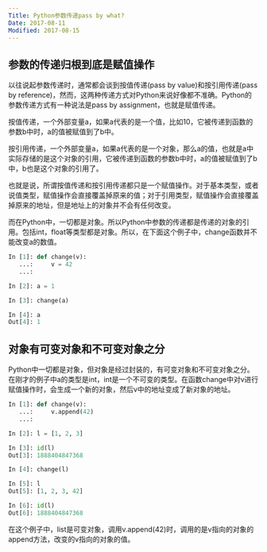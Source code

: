 ```yaml
---
Title: Python参数传递pass by what?
Date: 2017-08-11
Modified: 2017-08-15
---
```


## 参数的传递归根到底是赋值操作

以往说起参数传递时，通常都会谈到按值传递(pass by value)和按引用传递(pass by reference)，然而，这两种传递方式对Python来说好像都不准确。Python的参数传递方式有一种说法是pass by assignment，也就是赋值传递。

按值传递，一个外部变量a，如果a代表的是一个值，比如10，它被传递到函数的参数b中时，a的值被赋值到了b中。

按引用传递，一个外部变量a，如果a代表的是一个对象，那么a的值，也就是a中实际存储的是这个对象的引用，它被传递到函数的参数b中时，a的值被赋值到了b中，b也是这个对象的引用了。

也就是说，所谓按值传递和按引用传递都只是一个赋值操作。对于基本类型，或者说值类型，赋值操作会直接覆盖掉原来的值；对于引用类型，赋值操作会直接覆盖掉原来的地址，但是地址上的对象并不会有任何改变。

而在Python中，一切都是对象。所以Python中参数的传递都是传递的对象的引用。包括int，float等类型都是对象。所以，在下面这个例子中，change函数并不能改变a的数值。

```python
In [1]: def change(v):
   ...:     v = 42
   ...:

In [2]: a = 1

In [3]: change(a)

In [4]: a
Out[4]: 1

```

## 对象有可变对象和不可变对象之分

Python中一切都是对象，但对象是经过封装的，有可变对象和不可变对象之分。在刚才的例子中a的类型是int，int是一个不可变的类型。在函数change中对v进行赋值操作时，会生成一个新的对象，然后v中的地址变成了新对象的地址。

```python
In [1]: def change(v):
   ...:     v.append(42)
   ...:

In [2]: l = [1, 2, 3]

In [3]: id(l)
Out[3]: 1888404847368

In [4]: change(l)

In [5]: l
Out[5]: [1, 2, 3, 42]

In [6]: id(l)
Out[6]: 1888404847368
```

在这个例子中，list是可变对象，调用v.append(42)时，调用的是v指向的对象的append方法，改变的v指向的对象的值。

